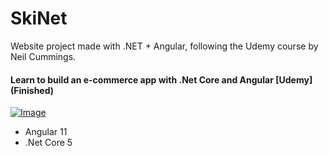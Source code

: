 # SkiNet

Website project made with .NET + Angular, following the Udemy course by Neil Cummings.


#### Learn to build an e-commerce app with .Net Core and Angular [Udemy] (Finished)

[![Image](https://img-c.udemycdn.com/course/240x135/2813723_c3e2.jpg "Learn to build an e-commerce app with .Net Core and Angular")](https://www.udemy.com/course/learn-to-build-an-e-commerce-app-with-net-core-and-angular/)

- Angular 11
- .Net Core 5
